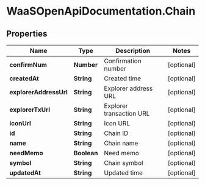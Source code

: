# WaaSOpenApiDocumentation.Chain

## Properties

Name | Type | Description | Notes
------------ | ------------- | ------------- | -------------
**confirmNum** | **Number** | Confirmation number | [optional] 
**createdAt** | **String** | Created time | [optional] 
**explorerAddressUrl** | **String** | Explorer address URL | [optional] 
**explorerTxUrl** | **String** | Explorer transaction URL | [optional] 
**iconUrl** | **String** | Icon URL | [optional] 
**id** | **String** | Chain ID | [optional] 
**name** | **String** | Chain name | [optional] 
**needMemo** | **Boolean** | Need memo | [optional] 
**symbol** | **String** | Chain symbol | [optional] 
**updatedAt** | **String** | Updated time | [optional] 



